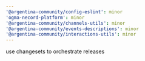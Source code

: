 ```yaml
---
'@argentina-community/config-eslint': minor
'ogma-necord-platform': minor
'@argentina-community/channels-utils': minor
'@argentina-community/events-descriptions': minor
'@argentina-community/interactions-utils': minor
---
```


use changesets to orchestrate releases
